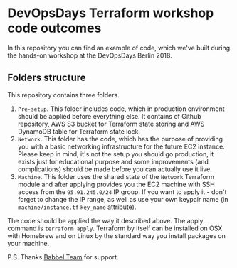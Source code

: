 # DevOpsDays Terraform workshop code outcomes
In this repository you can find an example of code, which we've built during the hands-on workshop at the DevOpsDays Berlin 2018.

## Folders structure
This repository contains three folders.
1. `Pre-setup`. This folder includes code, which in production environment should be applied before everything else. It contains of Github repository, AWS S3 bucket for Terraform state storing and AWS DynamoDB table for Terraform state lock.
2. `Network`. This folder has the code, which has the purpose of providing you with a basic networking infrastructure for the future EC2 instance. Please keep in mind, it's not the setup you should go production, it exists just for educational purpose and some improvements (and complications) should be made before you can actually use it live.
3. `Machine`. This folder uses the shared state of the `Network` Terraform module and after applying provides you the EC2 machine with SSH access from the `95.91.245.0/24` IP group. If you want to apply it - don't forget to change the IP range, as well as use your own keypair name (in `machine/instance.tf` `key_name` attribute).

The code should be applied the way it described above. The apply command is `terraform apply`. Terraform by itself can be installed on OSX with Homebrew and on Linux by the standard way you install packages on your machine.

P.S. Thanks [Babbel Team](https://grnh.se/e52f67451) for support.

